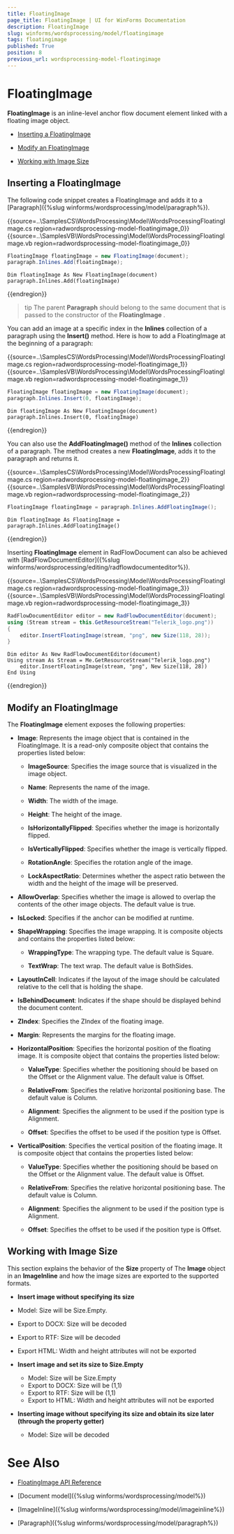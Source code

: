 ```yaml
---
title: FloatingImage
page_title: FloatingImage | UI for WinForms Documentation
description: FloatingImage
slug: winforms/wordsprocessing/model/floatingimage
tags: floatingimage
published: True
position: 8
previous_url: wordsprocessing-model-floatingimage
---
```


# FloatingImage

__FloatingImage__ is an inline-level anchor flow document element linked with a floating image object.

* [Inserting a FloatingImage](#inserting-a-floatingimage)

* [Modify an FloatingImage](#modify-an-floatingimage)

* [Working with Image Size](#working-with-image-size)

## Inserting a FloatingImage

The following code snippet creates a FloatingImage and adds it to a [Paragraph]({%slug winforms/wordsprocessing/model/paragraph%}).


{{source=..\SamplesCS\WordsProcessing\Model\WordsProcessingFloatingImage.cs region=radwordsprocessing-model-floatingimage_0}} 
{{source=..\SamplesVB\WordsProcessing\Model\WordsProcessingFloatingImage.vb region=radwordsprocessing-model-floatingimage_0}} 

````C#
FloatingImage floatingImage = new FloatingImage(document);
paragraph.Inlines.Add(floatingImage);

````
````VB.NET
Dim floatingImage As New FloatingImage(document)
paragraph.Inlines.Add(floatingImage)

````

{{endregion}} 

>tip The parent __Paragraph__ should belong to the same document that is passed to the constructor of the __FloatingImage__ .
>

You can add an image at a specific index in the __Inlines__ collection of a paragraph using the __Insert()__ method. Here is how to add a FloatingImage at the beginning of a paragraph:

{{source=..\SamplesCS\WordsProcessing\Model\WordsProcessingFloatingImage.cs region=radwordsprocessing-model-floatingimage_1}} 
{{source=..\SamplesVB\WordsProcessing\Model\WordsProcessingFloatingImage.vb region=radwordsprocessing-model-floatingimage_1}} 

````C#
FloatingImage floatingImage = new FloatingImage(document);
paragraph.Inlines.Insert(0, floatingImage);

````
````VB.NET
Dim floatingImage As New FloatingImage(document)
paragraph.Inlines.Insert(0, floatingImage)

````

{{endregion}} 

You can also use the __AddFloatingImage()__ method of the __Inlines__ collection of a paragraph. The method creates a new __FloatingImage__, adds it to the paragraph and returns it.

{{source=..\SamplesCS\WordsProcessing\Model\WordsProcessingFloatingImage.cs region=radwordsprocessing-model-floatingimage_2}} 
{{source=..\SamplesVB\WordsProcessing\Model\WordsProcessingFloatingImage.vb region=radwordsprocessing-model-floatingimage_2}} 

````C#
FloatingImage floatingImage = paragraph.Inlines.AddFloatingImage();

````
````VB.NET
Dim floatingImage As FloatingImage = paragraph.Inlines.AddFloatingImage()

````

{{endregion}} 

Inserting __FloatingImage__ element in RadFlowDocument can also be achieved with [RadFlowDocumentEditor]({%slug winforms/wordsprocessing/editing/radflowdocumenteditor%}).


{{source=..\SamplesCS\WordsProcessing\Model\WordsProcessingFloatingImage.cs region=radwordsprocessing-model-floatingimage_3}} 
{{source=..\SamplesVB\WordsProcessing\Model\WordsProcessingFloatingImage.vb region=radwordsprocessing-model-floatingimage_3}} 

````C#
RadFlowDocumentEditor editor = new RadFlowDocumentEditor(document);
using (Stream stream = this.GetResourceStream("Telerik_logo.png"))
{
    editor.InsertFloatingImage(stream, "png", new Size(118, 28));
}

````
````VB.NET
Dim editor As New RadFlowDocumentEditor(document)
Using stream As Stream = Me.GetResourceStream("Telerik_logo.png")
    editor.InsertFloatingImage(stream, "png", New Size(118, 28))
End Using

````

{{endregion}} 

## Modify an FloatingImage

The __FloatingImage__ element exposes the following properties:
        

* __Image__: Represents the image object that is contained in the FloatingImage. It is a read-only composite object that contains the properties listed below:

  * __ImageSource__: Specifies the image source that is visualized in the image object.
  
  * __Name__: Represents the name of the image.
  
  * __Width__: The width of the image.
  
  * __Height__: The height of the image.
  
  * __IsHorizontallyFlipped__: Specifies whether the image is horizontally flipped.
  
  * __IsVerticallyFlipped__: Specifies whether the image is vertically flipped.
  
  * __RotationAngle__: Specifies the rotation angle of the image.
  
  * __LockAspectRatio__: Determines whether the aspect ratio between the width and the height of the image will be preserved.

* __AllowOverlap__: Specifies whether the image is allowed to overlap the contents of the other image objects. The default value is true.

* __IsLocked__: Specifies if the anchor can be modified at runtime.

* __ShapeWrapping__: Specifies the image wrapping. It is composite objects and contains the properties listed below:

  * __WrappingType__: The wrapping type. The default value is Square.
  
  * __TextWrap__: The text wrap. The default value is BothSides.

* __LayoutInCell__: Indicates if the layout of the image should be calculated relative to the cell that is holding the shape.

* __IsBehindDocument__: Indicates if the shape should be displayed behind the document content.

* __ZIndex__: Specifies the ZIndex of the floating image.

* __Margin__: Represents the margins for the floating image.

* __HorizontalPosition__: Specifies the horizontal position of the floating image. It is composite object that contains the properties listed below:

  * __ValueType__: Specifies whether the positioning should be based on the Offset or the Alignment value. The default value is Offset.         
  
  * __RelativeFrom__: Specifies the relative horizontal positioning base. The default value is Column.
  
  * __Alignment__: Specifies the alignment to be used if the position type is Alignment.
  
  * __Offset__: Specifies the offset to be used if the position type is Offset.

* __VerticalPosition__: Specifies the vertical position of the floating image. It is composite object that contains the properties listed below:

  * __ValueType__: Specifies whether the positioning should be based on the Offset or the Alignment value. The default value is Offset.
  
  * __RelativeFrom__: Specifies the relative horizontal positioning base. The default value is Column.
  
  * __Alignment__: Specifies the alignment to be used if the position type is Alignment.
  
  * __Offset__: Specifies the offset to be used if the position type is Offset.

## Working with Image Size

This section explains the behavior of the __Size__ property of The __Image__ object in an __ImageInline__ and how the image sizes are exported to the supported formats.

 * __Insert image without specifying its size__
  * Model: Size will be Size.Empty.
  * Export to DOCX: Size will be decoded
  * Export to RTF: Size will be decoded
  * Export HTML: Width and height attributes will not be exported


* __Insert image and set its size to Size.Empty__
  * Model: Size will be Size.Empty
  * Export to DOCX: Size will be (1,1)
  * Export to RTF: Size will be (1,1)
  * Export to HTML: Width and height attributes will not be exported

* __Inserting image without specifying its size and obtain its size later (through the property getter)__
  * Model: Size will be decoded

# See Also

 * [FloatingImage API Reference](http://www.telerik.com/help/winforms/allmembers_t_telerik_windows_documents_flow_model_shapes_floatingimage.html)

 * [Document model]({%slug winforms/wordsprocessing/model%})

 * [ImageInline]({%slug winforms/wordsprocessing/model/imageinline%})

 * [Paragraph]({%slug winforms/wordsprocessing/model/paragraph%})
